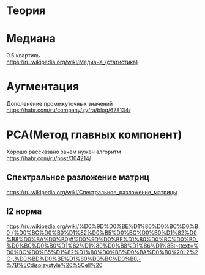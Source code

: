 # Теория

# Медиана 
0.5 квартиль  
https://ru.wikipedia.org/wiki/Медиана_(статистика)
# Aугментация
Дополенение промежуточных значений
https://habr.com/ru/company/zyfra/blog/678134/
# PCA(Метод главных компонент)
Хорошо рассказано зачем нужен алгоритм 
https://habr.com/ru/post/304214/    
## Спектральное разложение матриц
https://ru.wikipedia.org/wiki/Спектральное_разложение_матрицы
## l2 норма
https://ru.wikipedia.org/wiki/%D0%9D%D0%BE%D1%80%D0%BC%D0%B0_(%D0%BC%D0%B0%D1%82%D0%B5%D0%BC%D0%B0%D1%82%D0%B8%D0%BA%D0%B0)#%D0%9D%D0%BE%D1%80%D0%BC%D0%B0_%D0%BC%D0%B0%D1%82%D1%80%D0%B8%D1%86%D1%8B:~:text=%D0%BC%D0%B5%D1%82%D1%80%D0%B8%D0%BA%D0%B0%20L2%2C-,%D0%BD%D0%BE%D1%80%D0%BC%D0%B0,-%7B%5Cdisplaystyle%20%5Cell%20  
